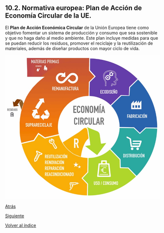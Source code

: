 ## 10.2. Normativa europea: Plan de Acción de Economía Circular de la UE.

El **Plan de Acción Económica Circular** de la Unión Europea tiene como objetivo fomentar un sistema de producción y consumo que sea sostenible y que no haga daño al medio ambiente. Este plan incluye medidas para que se puedan reducir los residuos, promover el reciclaje y la reutilización de materiales, además de diseñar productos con mayor ciclo de vida.

![Plan de Acción Económica Circular imagen](/md_pisa3_6/img_pisa3_6_sanchezmigallon/Normativa_europea_economia_circular.jpg)

[Atrás](/md_pisa3_6/10_capitulo10_ra4_pisa3_6_SanchezMigallon/10.1_MarcoMundial_sanchezmigallon.md)

[Siguiente](/md_pisa3_6/10_capitulo10_ra4_pisa3_6_SanchezMigallon/10.3_LegislacionEspaniola_sanchezmigallon.md)

[Volver al índice](/md_pisa3_6/img_pisa3_6_sanchezmigallon/indice_pisa3_6_sanchezmigallon.md)